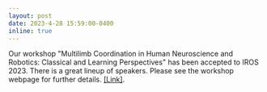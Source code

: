 ```yaml
---
layout: post
date: 2023-4-28 15:59:00-0400
inline: true
---
```


Our workshop "Multilimb Coordination in Human Neuroscience and Robotics: Classical and Learning Perspectives" has been accepted to IROS 2023. There is a great lineup of speakers. Please see the workshop webpage for further details. <a href="https://www.epfl.ch/labs/lasa/events/multi-limb-coordination-in-human-neuroscience-and-robotics/">[Link]</a>. 

